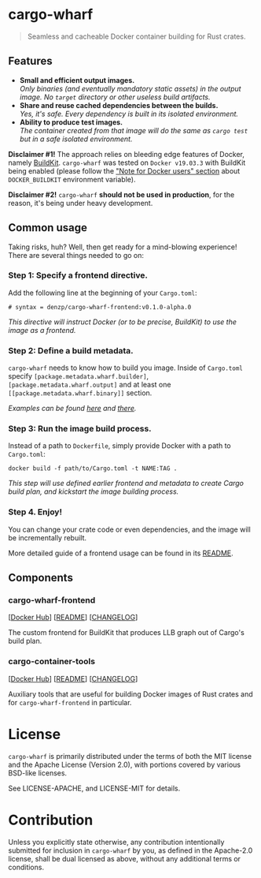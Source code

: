 # cargo-wharf
> Seamless and cacheable Docker container building for Rust crates.

## Features
* **Small and efficient output images.**<br>
*Only binaries (and eventually mandatory static assets) in the output image. No `target` directory or other useless build artifacts.*
* **Share and reuse cached dependencies between the builds.**<br>
*Yes, it's safe. Every dependency is built in its isolated environment.*
* **Ability to produce test images.**<br>
*The container created from that image will do the same as `cargo test` but in a safe isolated environment.*

**Disclaimer #1!** The approach relies on bleeding edge features of Docker, namely [BuildKit]. `cargo-wharf` was tested on `Docker v19.03.3` with BuildKit being enabled (please follow the ["Note for Docker users" section] about `DOCKER_BUILDKIT` environment variable).

**Disclaimer #2!** `cargo-wharf` **should not be used in production**, for the reason, it's being under heavy development.

## Common usage

Taking risks, huh?
Well, then get ready for a mind-blowing experience!
There are several things needed to go on:

### Step 1: Specify a frontend directive.
Add the following line at the beginning of your `Cargo.toml`:
```
# syntax = denzp/cargo-wharf-frontend:v0.1.0-alpha.0
```

*This directive will instruct Docker (or to be precise, BuildKit) to use the image as a frontend.*

### Step 2: Define a build metadata.
`cargo-wharf` needs to know how to build you image.
Inside of `Cargo.toml` specify `[package.metadata.wharf.builder]`, `[package.metadata.wharf.output]` and at least one `[[package.metadata.wharf.binary]]` section.

*Examples can be found [here](cargo-container-tools/Cargo.toml) and [there](cargo-wharf-frontend/Cargo.toml).*

### Step 3: Run the image build process.
Instead of a path to `Dockerfile`, simply provide Docker with a path to `Cargo.toml`:
```
docker build -f path/to/Cargo.toml -t NAME:TAG .
```

*This step will use defined earlier frontend and metadata to create Cargo build plan, and kickstart the image building process.*

### Step 4. Enjoy!
You can change your crate code or even dependencies, and the image will be incrementally rebuilt.

More detailed guide of a frontend usage can be found in its [README](cargo-wharf-frontend/README.md).

## Components

### cargo-wharf-frontend
[[Docker Hub](https://hub.docker.com/r/denzp/cargo-wharf-frontend)]
[[README](cargo-wharf-frontend/README.md)]
[[CHANGELOG](cargo-wharf-frontend/CHANGELOG.md)]

The custom frontend for BuildKit that produces LLB graph out of Cargo's build plan.

### cargo-container-tools
[[Docker Hub](https://hub.docker.com/r/denzp/cargo-container-tools)]
[[README](cargo-container-tools/README.md)]
[[CHANGELOG](cargo-container-tools/CHANGELOG.md)]

Auxiliary tools that are useful for building Docker images of Rust crates and for `cargo-wharf-frontend` in particular.

# License

`cargo-wharf` is primarily distributed under the terms of both the MIT license and
the Apache License (Version 2.0), with portions covered by various BSD-like
licenses.

See LICENSE-APACHE, and LICENSE-MIT for details.

# Contribution

Unless you explicitly state otherwise, any contribution intentionally submitted
for inclusion in `cargo-wharf` by you, as defined in the Apache-2.0 license,
shall be dual licensed as above, without any additional terms or conditions.

[BuildKit]: https://github.com/moby/buildkit
["Note for Docker users" section]: https://github.com/moby/buildkit/blob/master/frontend/dockerfile/docs/experimental.md#note-for-docker-users

